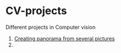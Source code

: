 # CV-projects
Different projects in Computer vision

1. [Creating panorama from several pictures](./Panorama.ipynb)
2. 
